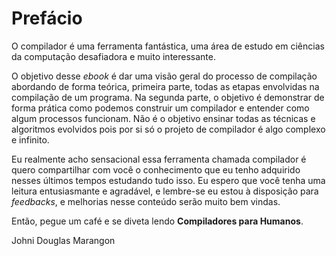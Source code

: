 # Prefácio

O compilador é uma ferramenta fantástica, uma área de estudo em ciências da computação desafiadora e muito interessante.

O objetivo desse *ebook* é dar uma visão geral do processo de compilação abordando de forma teórica, primeira parte, todas as etapas envolvidas na compilação de um programa. Na segunda parte, o objetivo é demonstrar de forma prática como podemos construir um compilador e entender como algum processos funcionam. Não é o objetivo ensinar todas as técnicas e algoritmos evolvidos pois por si só o projeto de compilador é algo complexo e infinito.

Eu realmente acho sensacional essa ferramenta chamada compilador é quero compartilhar com você o conhecimento que eu tenho adquirido nesses últimos tempos estudando tudo isso. Eu espero que você tenha uma leitura entusiasmante e agradável, e lembre-se eu estou à disposição para *feedbacks*, e melhorias nesse conteúdo serão muito bem vindas.

Então, pegue um café e se diveta lendo **Compiladores para Humanos**.

Johni Douglas Marangon